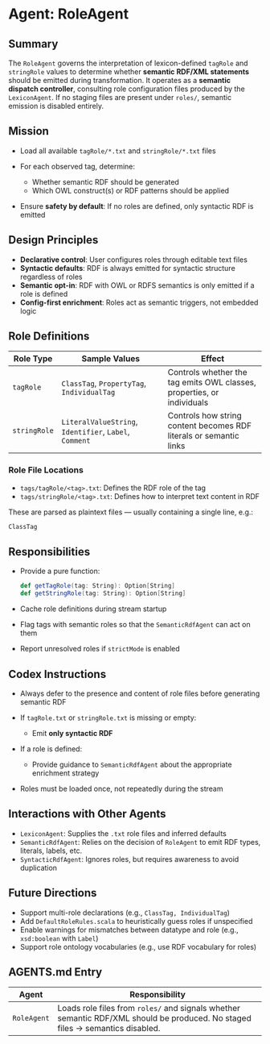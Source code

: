 # Agent: RoleAgent

## Summary

The `RoleAgent` governs the interpretation of lexicon-defined `tagRole` and `stringRole` values to determine whether **semantic RDF/XML statements** should be emitted during transformation. It operates as a **semantic dispatch controller**, consulting role configuration files produced by the `LexiconAgent`. If no staging files are present under `roles/`, semantic emission is disabled entirely.

## Mission

* Load all available `tagRole/*.txt` and `stringRole/*.txt` files
* For each observed tag, determine:

  * Whether semantic RDF should be generated
  * Which OWL construct(s) or RDF patterns should be applied
* Ensure **safety by default**: If no roles are defined, only syntactic RDF is emitted

## Design Principles

* **Declarative control**: User configures roles through editable text files
* **Syntactic defaults**: RDF is always emitted for syntactic structure regardless of roles
* **Semantic opt-in**: RDF with OWL or RDFS semantics is only emitted if a role is defined
* **Config-first enrichment**: Roles act as semantic triggers, not embedded logic

## Role Definitions

| Role Type    | Sample Values                                          | Effect                                                                 |
| ------------ | ------------------------------------------------------ | ---------------------------------------------------------------------- |
| `tagRole`    | `ClassTag`, `PropertyTag`, `IndividualTag`             | Controls whether the tag emits OWL classes, properties, or individuals |
| `stringRole` | `LiteralValueString`, `Identifier`, `Label`, `Comment` | Controls how string content becomes RDF literals or semantic links     |

### Role File Locations

* `tags/tagRole/<tag>.txt`: Defines the RDF role of the tag
* `tags/stringRole/<tag>.txt`: Defines how to interpret text content in RDF

These are parsed as plaintext files — usually containing a single line, e.g.:

```txt
ClassTag
```

## Responsibilities

* Provide a pure function:

  ```scala
  def getTagRole(tag: String): Option[String]
  def getStringRole(tag: String): Option[String]
  ```
* Cache role definitions during stream startup
* Flag tags with semantic roles so that the `SemanticRdfAgent` can act on them
* Report unresolved roles if `strictMode` is enabled

## Codex Instructions

* Always defer to the presence and content of role files before generating semantic RDF
* If `tagRole.txt` or `stringRole.txt` is missing or empty:

  * Emit **only syntactic RDF**
* If a role is defined:

  * Provide guidance to `SemanticRdfAgent` about the appropriate enrichment strategy
* Roles must be loaded once, not repeatedly during the stream

## Interactions with Other Agents

* `LexiconAgent`: Supplies the `.txt` role files and inferred defaults
* `SemanticRdfAgent`: Relies on the decision of `RoleAgent` to emit RDF types, literals, labels, etc.
* `SyntacticRdfAgent`: Ignores roles, but requires awareness to avoid duplication

## Future Directions

* Support multi-role declarations (e.g., `ClassTag, IndividualTag`)
* Add `DefaultRoleRules.scala` to heuristically guess roles if unspecified
* Enable warnings for mismatches between datatype and role (e.g., `xsd:boolean` with `Label`)
* Support role ontology vocabularies (e.g., use RDF vocabulary for roles)

## AGENTS.md Entry

| Agent      | Responsibility |
| ---------- | -------------- |
| `RoleAgent` | Loads role files from `roles/` and signals whether semantic RDF/XML should be produced. No staged files → semantics disabled. |

